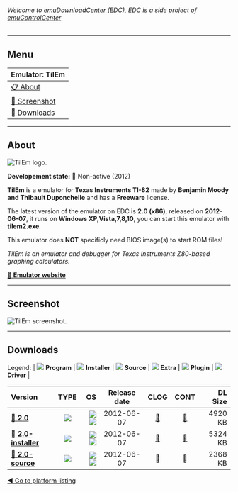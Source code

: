 ###### Welcome to [emuDownloadCenter (EDC)](https://github.com/PhoenixInteractiveNL/emuDownloadCenter/wiki/), EDC is a side project of [emuControlCenter](https://github.com/PhoenixInteractiveNL/emuControlCenter/wiki/)
***
## Menu
| **Emulator: TilEm** |
|:---------|
| [:clipboard: About](#about) |
| [:sunrise: Screenshot](#screenshot) |
| [:floppy_disk: Downloads](#downloads) |
***
## About
![](https://github.com/PhoenixInteractiveNL/emuDownloadCenter/wiki/images_emulator/tilem_logo_200.jpg "TilEm logo.")

**Developement state:** :red_circle: Non-active (2012)

**TilEm** is a emulator for **Texas Instruments TI-82** made by **Benjamin Moody and Thibault Duponchelle** and has a **Freeware** license.

The latest version of the emulator on EDC is **2.0 (x86)**, released on **2012-06-07**, it runs on **Windows XP,Vista,7,8,10**, you can start this emulator with **tilem2.exe**.

This emulator does **NOT** specificly need BIOS image(s) to start ROM files!

_TilEm is an emulator and debugger for Texas Instruments Z80-based graphing calculators._

[:link: **Emulator website**](http://lpg.ticalc.org/prj_tilem/)
***
## Screenshot
![](https://raw.githubusercontent.com/PhoenixInteractiveNL/emuDownloadCenter/master/hooks/tilem/emulator_screen_01.jpg "TilEm screenshot.")
***
## Downloads
Legend:
| ![](https://raw.githubusercontent.com/wiki/PhoenixInteractiveNL/emuDownloadCenter/images_misc/icon_program_24.png) **Program** | 
![](https://raw.githubusercontent.com/wiki/PhoenixInteractiveNL/emuDownloadCenter/images_misc/icon_installer_24.png) **Installer** | 
![](https://raw.githubusercontent.com/wiki/PhoenixInteractiveNL/emuDownloadCenter/images_misc/icon_source_code_24.png) **Source** | 
![](https://raw.githubusercontent.com/wiki/PhoenixInteractiveNL/emuDownloadCenter/images_misc/icon_extra_24.png) **Extra** | 
![](https://raw.githubusercontent.com/wiki/PhoenixInteractiveNL/emuDownloadCenter/images_misc/icon_plugin_24.png) **Plugin** | 
![](https://raw.githubusercontent.com/wiki/PhoenixInteractiveNL/emuDownloadCenter/images_misc/icon_driver_24.png) **Driver** | 
 
| Version | TYPE | OS | Release date | CLOG | CONT | DL Size |
|:--------|:----:|---:|:------------:|:----:|:----:|--------:|
| [:floppy_disk: **2.0**](https://github.com/PhoenixInteractiveNL/edc-repo0006/raw/master/tilem/2.0.7z) | ![](https://raw.githubusercontent.com/wiki/PhoenixInteractiveNL/emuDownloadCenter/images_misc/icon_program_24.png) | ![](https://raw.githubusercontent.com/wiki/PhoenixInteractiveNL/emuDownloadCenter/images_misc/logo_windows_24.png)![](https://raw.githubusercontent.com/wiki/PhoenixInteractiveNL/emuDownloadCenter/images_misc/icon_32-bit_24.png) | 2012-06-07 | [:page_facing_up:](https://github.com/PhoenixInteractiveNL/edc-repo0006/blob/master/tilem/2.0_changelog.txt) | [:mag_right:](https://github.com/PhoenixInteractiveNL/edc-repo0006/blob/master/tilem/2.0_contents.txt) | 4920 KB |
| [:floppy_disk: **2.0-installer**](https://github.com/PhoenixInteractiveNL/edc-repo0006/raw/master/tilem/2.0-installer.7z) | ![](https://raw.githubusercontent.com/wiki/PhoenixInteractiveNL/emuDownloadCenter/images_misc/icon_installer_24.png) | ![](https://raw.githubusercontent.com/wiki/PhoenixInteractiveNL/emuDownloadCenter/images_misc/logo_windows_24.png)![](https://raw.githubusercontent.com/wiki/PhoenixInteractiveNL/emuDownloadCenter/images_misc/icon_32-bit_24.png) | 2012-06-07 | [:page_facing_up:](https://github.com/PhoenixInteractiveNL/edc-repo0006/blob/master/tilem/2.0-installer_changelog.txt) | [:mag_right:](https://github.com/PhoenixInteractiveNL/edc-repo0006/blob/master/tilem/2.0-installer_contents.txt) | 5324 KB |
| [:floppy_disk: **2.0-source**](https://github.com/PhoenixInteractiveNL/edc-repo0006/raw/master/tilem/2.0-source.7z) | ![](https://raw.githubusercontent.com/wiki/PhoenixInteractiveNL/emuDownloadCenter/images_misc/icon_source_code_24.png) | ![](https://raw.githubusercontent.com/wiki/PhoenixInteractiveNL/emuDownloadCenter/images_misc/logo_windows_24.png)![](https://raw.githubusercontent.com/wiki/PhoenixInteractiveNL/emuDownloadCenter/images_misc/icon_32-bit_24.png) | 2012-06-07 | [:page_facing_up:](https://github.com/PhoenixInteractiveNL/edc-repo0006/blob/master/tilem/2.0-source_changelog.txt) | [:mag_right:](https://github.com/PhoenixInteractiveNL/edc-repo0006/blob/master/tilem/2.0-source_contents.txt) | 2368 KB |

[:arrow_backward: Go to platform listing](https://github.com/PhoenixInteractiveNL/emuDownloadCenter/wiki/EDC-Platform-List)

